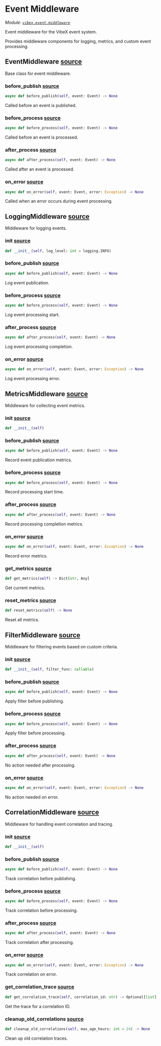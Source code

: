 # Event Middleware

*Module: [`vibex.event.middleware`](https://github.com/dustland/vibex/blob/main/src/vibex/event/middleware.py)*

Event middleware for the VibeX event system.

Provides middleware components for logging, metrics, and custom event processing.

## EventMiddleware <a href="https://github.com/dustland/vibex/blob/main/src/vibex/event/middleware.py#L18" class="source-link" title="View source code">source</a>

Base class for event middleware.

### before_publish <a href="https://github.com/dustland/vibex/blob/main/src/vibex/event/middleware.py#L22" class="source-link" title="View source code">source</a>

```python
async def before_publish(self, event: Event) -> None
```

Called before an event is published.

### before_process <a href="https://github.com/dustland/vibex/blob/main/src/vibex/event/middleware.py#L27" class="source-link" title="View source code">source</a>

```python
async def before_process(self, event: Event) -> None
```

Called before an event is processed.

### after_process <a href="https://github.com/dustland/vibex/blob/main/src/vibex/event/middleware.py#L32" class="source-link" title="View source code">source</a>

```python
async def after_process(self, event: Event) -> None
```

Called after an event is processed.

### on_error <a href="https://github.com/dustland/vibex/blob/main/src/vibex/event/middleware.py#L37" class="source-link" title="View source code">source</a>

```python
async def on_error(self, event: Event, error: Exception) -> None
```

Called when an error occurs during event processing.

## LoggingMiddleware <a href="https://github.com/dustland/vibex/blob/main/src/vibex/event/middleware.py#L42" class="source-link" title="View source code">source</a>

Middleware for logging events.

### __init__ <a href="https://github.com/dustland/vibex/blob/main/src/vibex/event/middleware.py#L45" class="source-link" title="View source code">source</a>

```python
def __init__(self, log_level: int = logging.INFO)
```
### before_publish <a href="https://github.com/dustland/vibex/blob/main/src/vibex/event/middleware.py#L49" class="source-link" title="View source code">source</a>

```python
async def before_publish(self, event: Event) -> None
```

Log event publication.

### before_process <a href="https://github.com/dustland/vibex/blob/main/src/vibex/event/middleware.py#L56" class="source-link" title="View source code">source</a>

```python
async def before_process(self, event: Event) -> None
```

Log event processing start.

### after_process <a href="https://github.com/dustland/vibex/blob/main/src/vibex/event/middleware.py#L63" class="source-link" title="View source code">source</a>

```python
async def after_process(self, event: Event) -> None
```

Log event processing completion.

### on_error <a href="https://github.com/dustland/vibex/blob/main/src/vibex/event/middleware.py#L70" class="source-link" title="View source code">source</a>

```python
async def on_error(self, event: Event, error: Exception) -> None
```

Log event processing error.

## MetricsMiddleware <a href="https://github.com/dustland/vibex/blob/main/src/vibex/event/middleware.py#L78" class="source-link" title="View source code">source</a>

Middleware for collecting event metrics.

### __init__ <a href="https://github.com/dustland/vibex/blob/main/src/vibex/event/middleware.py#L81" class="source-link" title="View source code">source</a>

```python
def __init__(self)
```
### before_publish <a href="https://github.com/dustland/vibex/blob/main/src/vibex/event/middleware.py#L92" class="source-link" title="View source code">source</a>

```python
async def before_publish(self, event: Event) -> None
```

Record event publication metrics.

### before_process <a href="https://github.com/dustland/vibex/blob/main/src/vibex/event/middleware.py#L102" class="source-link" title="View source code">source</a>

```python
async def before_process(self, event: Event) -> None
```

Record processing start time.

### after_process <a href="https://github.com/dustland/vibex/blob/main/src/vibex/event/middleware.py#L106" class="source-link" title="View source code">source</a>

```python
async def after_process(self, event: Event) -> None
```

Record processing completion metrics.

### on_error <a href="https://github.com/dustland/vibex/blob/main/src/vibex/event/middleware.py#L120" class="source-link" title="View source code">source</a>

```python
async def on_error(self, event: Event, error: Exception) -> None
```

Record error metrics.

### get_metrics <a href="https://github.com/dustland/vibex/blob/main/src/vibex/event/middleware.py#L141" class="source-link" title="View source code">source</a>

```python
def get_metrics(self) -> Dict[str, Any]
```

Get current metrics.

### reset_metrics <a href="https://github.com/dustland/vibex/blob/main/src/vibex/event/middleware.py#L153" class="source-link" title="View source code">source</a>

```python
def reset_metrics(self) -> None
```

Reset all metrics.

## FilterMiddleware <a href="https://github.com/dustland/vibex/blob/main/src/vibex/event/middleware.py#L166" class="source-link" title="View source code">source</a>

Middleware for filtering events based on custom criteria.

### __init__ <a href="https://github.com/dustland/vibex/blob/main/src/vibex/event/middleware.py#L169" class="source-link" title="View source code">source</a>

```python
def __init__(self, filter_func: callable)
```
### before_publish <a href="https://github.com/dustland/vibex/blob/main/src/vibex/event/middleware.py#L172" class="source-link" title="View source code">source</a>

```python
async def before_publish(self, event: Event) -> None
```

Apply filter before publishing.

### before_process <a href="https://github.com/dustland/vibex/blob/main/src/vibex/event/middleware.py#L177" class="source-link" title="View source code">source</a>

```python
async def before_process(self, event: Event) -> None
```

Apply filter before processing.

### after_process <a href="https://github.com/dustland/vibex/blob/main/src/vibex/event/middleware.py#L182" class="source-link" title="View source code">source</a>

```python
async def after_process(self, event: Event) -> None
```

No action needed after processing.

### on_error <a href="https://github.com/dustland/vibex/blob/main/src/vibex/event/middleware.py#L186" class="source-link" title="View source code">source</a>

```python
async def on_error(self, event: Event, error: Exception) -> None
```

No action needed on error.

## CorrelationMiddleware <a href="https://github.com/dustland/vibex/blob/main/src/vibex/event/middleware.py#L191" class="source-link" title="View source code">source</a>

Middleware for handling event correlation and tracing.

### __init__ <a href="https://github.com/dustland/vibex/blob/main/src/vibex/event/middleware.py#L194" class="source-link" title="View source code">source</a>

```python
def __init__(self)
```
### before_publish <a href="https://github.com/dustland/vibex/blob/main/src/vibex/event/middleware.py#L197" class="source-link" title="View source code">source</a>

```python
async def before_publish(self, event: Event) -> None
```

Track correlation before publishing.

### before_process <a href="https://github.com/dustland/vibex/blob/main/src/vibex/event/middleware.py#L210" class="source-link" title="View source code">source</a>

```python
async def before_process(self, event: Event) -> None
```

Track correlation before processing.

### after_process <a href="https://github.com/dustland/vibex/blob/main/src/vibex/event/middleware.py#L221" class="source-link" title="View source code">source</a>

```python
async def after_process(self, event: Event) -> None
```

Track correlation after processing.

### on_error <a href="https://github.com/dustland/vibex/blob/main/src/vibex/event/middleware.py#L232" class="source-link" title="View source code">source</a>

```python
async def on_error(self, event: Event, error: Exception) -> None
```

Track correlation on error.

### get_correlation_trace <a href="https://github.com/dustland/vibex/blob/main/src/vibex/event/middleware.py#L244" class="source-link" title="View source code">source</a>

```python
def get_correlation_trace(self, correlation_id: str) -> Optional[list]
```

Get the trace for a correlation ID.

### cleanup_old_correlations <a href="https://github.com/dustland/vibex/blob/main/src/vibex/event/middleware.py#L248" class="source-link" title="View source code">source</a>

```python
def cleanup_old_correlations(self, max_age_hours: int = 24) -> None
```

Clean up old correlation traces.
